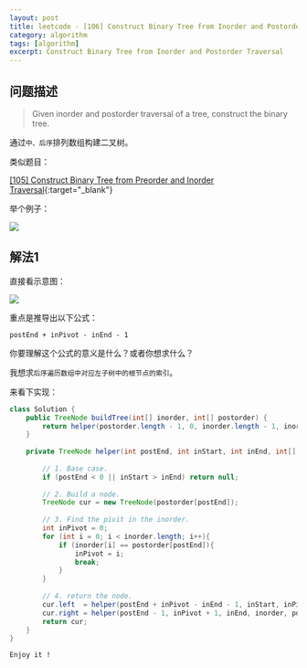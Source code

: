 ```yaml
---
layout: post
title: leetcode - [106] Construct Binary Tree from Inorder and Postorder Traversal
category: algorithm
tags: [algorithm]
excerpt: Construct Binary Tree from Inorder and Postorder Traversal
---
```


## 问题描述  

> Given inorder and postorder traversal of a tree, construct the binary tree.  

通过`中、后序`排列数组构建二叉树。  

类似题目：  

[[105] Construct Binary Tree from Preorder and Inorder Traversal](http://yaoyichen.cn/algorithm/2020/06/12/leetcode-105.html){:target="_blank"}  


举个例子：  

![](https://yyc-images.oss-cn-beijing.aliyuncs.com/leetcode_106_demo.png)  



## 解法1  

直接看示意图：  


![](https://yyc-images.oss-cn-beijing.aliyuncs.com/leetcode_106_divide_conquer.png)  

重点是推导出以下公式：  

`postEnd + inPivot - inEnd - 1`  

你要理解这个公式的意义是什么？或者你想求什么？  

我想求`后序遍历数组中对应左子树中的根节点的索引`。  


来看下实现：  


``` java
class Solution {
    public TreeNode buildTree(int[] inorder, int[] postorder) {
        return helper(postorder.length - 1, 0, inorder.length - 1, inorder, postorder);
    }
    
    private TreeNode helper(int postEnd, int inStart, int inEnd, int[] inorder, int[] postorder){
        
        // 1. Base case.
        if (postEnd < 0 || inStart > inEnd) return null;
        
        // 2. Build a node.
        TreeNode cur = new TreeNode(postorder[postEnd]);
        
        // 3. Find the pivit in the inorder.
        int inPivot = 0;
        for (int i = 0; i < inorder.length; i++){
            if (inorder[i] == postorder[postEnd]){
                inPivot = i;
                break;
            }
        }
        
        // 4. return the node.
        cur.left  = helper(postEnd + inPivot - inEnd - 1, inStart, inPivot - 1, inorder, postorder);
        cur.right = helper(postEnd - 1, inPivot + 1, inEnd, inorder, postorder);
        return cur;
    }
}
```

`Enjoy it ! `